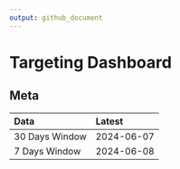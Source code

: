 ```yaml
---
output: github_document
---
```


# Targeting Dashboard



## Meta


|Data           |Latest     |
|:--------------|:----------|
|30 Days Window |2024-06-07 |
|7 Days Window  |2024-06-08 |

